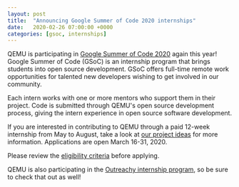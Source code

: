 ```yaml
---
layout: post
title:  "Announcing Google Summer of Code 2020 internships"
date:   2020-02-26 07:00:00 +0000
categories: [gsoc, internships]
---
```

QEMU is participating in [Google Summer of Code
2020](https://summerofcode.withgoogle.com/) again this year!  Google Summer of
Code (GSoC) is an internship program that brings students into open source
development.  GSoC offers full-time remote work opportunities for talented new
developers wishing to get involved in our community.

Each intern works with one or more mentors who support them in their project.
Code is submitted through QEMU's open source development process, giving the
intern experience in open source software development.

If you are interested in contributing to QEMU through a paid 12-week internship
from May to August, take a look at [our project
ideas](https://wiki.qemu.org/Google_Summer_of_Code_2020) for more information.
Applications are open March 16-31, 2020.

Please review the [eligibility
criteria](https://developers.google.com/open-source/gsoc/faq#what_are_the_eligibility_requirements_for_participation) before applying.

QEMU is also participating in the [Outreachy internship
program](https://www.outreachy.org/apply/project-selection/#qemu), so be sure
to check that out as well!
